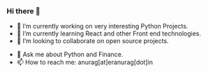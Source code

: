 ### Hi there 👋

- 🔭 I’m currently working on very interesting Python Projects.
- 🌱 I’m currently learning React and other Front end technologies.
- 👯 I’m looking to collaborate on open source projects.
<!-- - 🤔 I’m looking for help with ... -->
- 💬 Ask me about Python and Finance.
- 📫 How to reach me: anurag[at]eranurag[dot]in
<!-- - 😄 Pronouns: ...
- ⚡ Fun fact: ... -->

